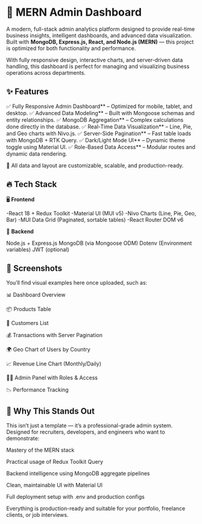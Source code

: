 # 🚀 MERN Admin Dashboard

A modern, full-stack admin analytics platform designed to provide real-time business insights, intelligent dashboards, and advanced data visualization. Built with **MongoDB, Express.js, React, and Node.js (MERN)** — this project is optimized for both functionality and performance.

With fully responsive design, interactive charts, and server-driven data handling, this dashboard is perfect for managing and visualizing business operations across departments.

## ✨ Features

✅ Fully Responsive Admin Dashboard** – Optimized for mobile, tablet, and desktop.
✅ Advanced Data Modeling** – Built with Mongoose schemas and entity relationships.
✅ MongoDB Aggregation** – Complex calculations done directly in the database.
✅ Real-Time Data Visualization** – Line, Pie, and Geo charts with Nivo.js.
✅ Server-Side Pagination** – Fast table loads with MongoDB + RTK Query.
✅ Dark/Light Mode UI** – Dynamic theme toggle using Material UI.
✅ Role-Based Data Access** – Modular routes and dynamic data rendering.

📌 All data and layout are customizable, scalable, and production-ready.

## 🔥 Tech Stack

🖥️ **Frontend**

-React 18 + Redux Toolkit
-Material UI (MUI v5)
-Nivo Charts (Line, Pie, Geo, Bar)
-MUI Data Grid (Paginated, sortable tables)
-React Router DOM v6

🔧 **Backend**

Node.js + Express.js
MongoDB (via Mongoose ODM)
Dotenv (Environment variables)
JWT (optional)

## 📸 Screenshots

You’ll find visual examples here once uploaded, such as:

📊 Dashboard Overview



📦 Products Table



👥 Customers List



💰 Transactions with Server Pagination



🌍 Geo Chart of Users by Country



📈 Revenue Line Chart (Monthly/Daily)



🧑‍💼 Admin Panel with Roles & Access



📉 Performance Tracking



## 🚀 Why This Stands Out

This isn’t just a template — it’s a professional-grade admin system. Designed for recruiters, developers, and engineers who want to demonstrate:

Mastery of the MERN stack

Practical usage of Redux Toolkit Query

Backend intelligence using MongoDB aggregate pipelines

Clean, maintainable UI with Material UI

Full deployment setup with .env and production configs

Everything is production-ready and suitable for your portfolio, freelance clients, or job interviews.
